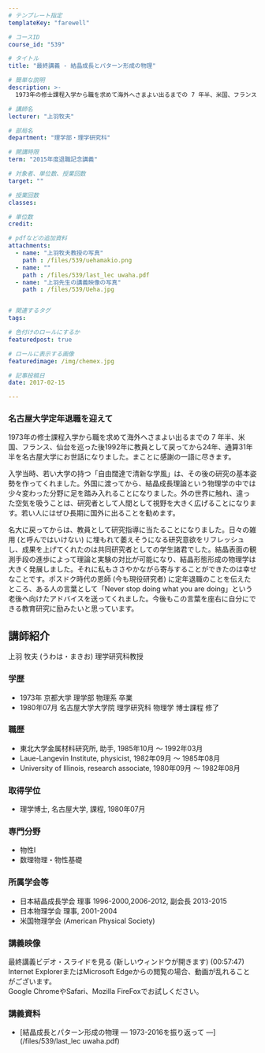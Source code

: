 ```yaml
---
# テンプレート指定
templateKey: "farewell"

# コースID
course_id: "539"

# タイトル
title: "最終講義 - 結晶成長とパターン形成の物理"

# 簡単な説明
description: >-
  1973年の修士課程入学から職を求めて海外へさまよい出るまでの 7 年半、米国、フランス、仙台を巡った後1992年に教員として戻ってから24年、通算31年半を名古屋大学にお世話になりました。まこと...

# 講師名
lecturer: "上羽牧夫"

# 部局名
department: "理学部・理学研究科"

# 開講時限
term: "2015年度退職記念講義"

# 対象者、単位数、授業回数
target: ""

# 授業回数
classes: 

# 単位数
credit: 

# pdfなどの追加資料
attachments: 
  - name: "上羽牧夫教授の写真" 
    path : /files/539/uehamakio.png
  - name: "" 
    path : /files/539/last_lec uwaha.pdf
  - name: "上羽先生の講義映像の写真" 
    path : /files/539/Ueha.jpg


# 関連するタグ
tags:

# 色付けのロールにするか
featuredpost: true

# ロールに表示する画像
featuredimage: /img/chemex.jpg

# 記事投稿日
date: 2017-02-15

---
```

### 名古屋大学定年退職を迎えて

1973年の修士課程入学から職を求めて海外へさまよい出るまでの 7 年半、米国、フランス、仙台を巡った後1992年に教員として戻ってから24年、通算31年半を名古屋大学にお世話になりました。まことに感謝の一語に尽きます。 

入学当時、若い大学の持つ「自由闊達で清新な学風」は、その後の研究の基本姿勢を作ってくれました。外国に渡ってから、結晶成長理論という物理学の中では少々変わった分野に足を踏み入れることになりました。外の世界に触れ、違った空気を吸うことは、研究者として人間として視野を大きく広げることになります。若い人にはぜひ長期に国外に出ることを勧めます。 

名大に戻ってからは、教員として研究指導に当たることになりました。日々の雑用 (と呼んではいけない) に埋もれて萎えそうになる研究意欲をリフレッシュし、成果を上げてくれたのは共同研究者としての学生諸君でした。結晶表面の観測手段の進歩によって理論と実験の対比が可能になり、結晶形態形成の物理学は大きく発展しました。それに私もささやかながら寄与することができたのは幸せなことです。ポスドク時代の恩師 (今も現役研究者) に定年退職のことを伝えたところ、ある人の言葉として「Never stop doing what you are doing」という老後へ向けたアドバイスを送ってくれました。今後もこの言葉を座右に自分にできる教育研究に励みたいと思っています。

## 講師紹介

上羽 牧夫 (うわは・まきお) 理学研究科教授 

### 学歴

  * 1973年 京都大学 理学部 物理系 卒業
  * 1980年07月 名古屋大学大学院 理学研究科 物理学 博士課程 修了

### 職歴

  * 東北大学金属材料研究所, 助手, 1985年10月 ～ 1992年03月
  * Laue-Langevin Institute, physicist, 1982年09月 ～ 1985年08月
  * University of Illinois, research associate, 1980年09月 ～ 1982年08月

### 取得学位

  * 理学博士, 名古屋大学, 課程, 1980年07月

### 専門分野

  * 物性I
  * 数理物理・物性基礎

### 所属学会等

  * 日本結晶成長学会 理事 1996-2000,2006-2012, 副会長 2013-2015
  * 日本物理学会 理事, 2001-2004
  * 米国物理学会 (American Physical Society)

### 講義映像

最終講義ビデオ・スライドを見る (新しいウィンドウが開きます) (00:57:47)   
Internet ExplorerまたはMicrosoft Edgeからの閲覧の場合、動画が乱れることがございます。   
Google ChromeやSafari、Mozilla FireFoxでお試しください。 

### 講義資料

- [結晶成長とパターン形成の物理 ― 1973-2016を振り返って ―](/files/539/last_lec uwaha.pdf)
